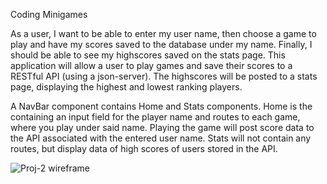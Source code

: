 Coding Minigames

As a user, I want to be able to enter my user name, then choose a game to play and have my scores saved to the database under my name. Finally, I should be able to see my highscores saved on the stats page. This application will allow a user to play games and save their scores to a RESTful API (using a json-server). The highscores will be posted to a stats page, displaying the highest and lowest ranking players. 

A NavBar component contains Home and Stats components. Home is the containing an input field for the player name and routes to each game, where you play under said name. Playing the game will post score data to the API associated with the entered user name. Stats will not contain any routes, but display data of high scores of users stored in the API.


![Proj-2 wireframe](https://user-images.githubusercontent.com/86212620/130524244-0c449e2c-5e19-45d8-a7c1-b2fe6474e374.png)
